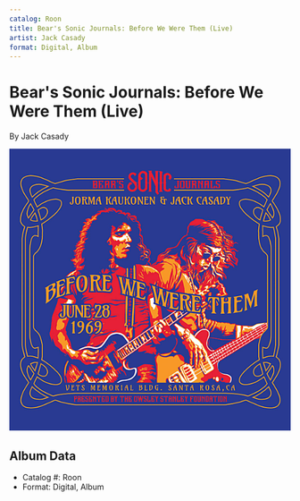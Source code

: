 ```yaml
---
catalog: Roon
title: Bear's Sonic Journals: Before We Were Them (Live)
artist: Jack Casady
format: Digital, Album
---
```


# Bear's Sonic Journals: Before We Were Them (Live)

By Jack Casady

![](../../assets/albumcovers/Jack_Casady-Bears_Sonic_Journals-_Before_We_Were_Them_Live.png)

## Album Data

- Catalog #: Roon
- Format: Digital, Album

